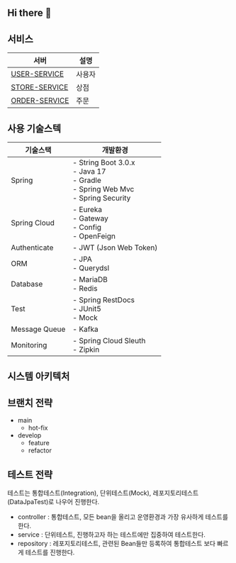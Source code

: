 ## Hi there 👋

<!--

**Here are some ideas to get you started:**

🙋‍♀️ A short introduction - what is your organization all about?
🌈 Contribution guidelines - how can the community get involved?
👩‍💻 Useful resources - where can the community find your docs? Is there anything else the community should know?
🍿 Fun facts - what does your team eat for breakfast?
🧙 Remember, you can do mighty things with the power of [Markdown](https://docs.github.com/github/writing-on-github/getting-started-with-writing-and-formatting-on-github/basic-writing-and-formatting-syntax)
-->

<!-- ## Client Server
| 서버 | 설명 |
| --- | --- |
| [JEEOK-CLIENT-VUE](https://github.com/heechul90/project-jeeok/tree/main/jeeok-client-vue) | Front end 서버 |

## API Gateway Server
| 서버 | 설명 |
| --- | --- |
| [APIGATEWAY-SERVER](https://github.com/heechul90/project-jeeok/tree/main/apigateway-server) | 모든 요청을 통과하는 API 라우팅 서버 |

## Config Server
| 서버 | 설명 |
| --- | --- |
| [CONFIG-SERVER](https://github.com/heechul90/project-jeeok/tree/main/config-server) | 각 서버의 application.yml을 관리하는 서버 |
-->

## 서비스
| 서버 | 설명 |
| --- | --- |
| [USER-SERVICE]() | 사용자 |
| [STORE-SERVICE]() | 상점 |
| [ORDER-SERVICE]() | 주문 |


## 사용 기술스텍
| 기술스택 | 개발환경 |
| --- | --- |
| Spring | - String Boot 3.0.x </br> - Java 17 </br> - Gradle </br> - Spring Web Mvc </br> - Spring Security |
| Spring Cloud | - Eureka </br> - Gateway </br> - Config </br> - OpenFeign |
| Authenticate | - JWT (Json Web Token) |
| ORM | - JPA </br> - Querydsl |
| Database | - MariaDB </br> - Redis |
| Test | - Spring RestDocs </br> - JUnit5 </br> - Mock |
| Message Queue | - Kafka |
| Monitoring | - Spring Cloud Sleuth </br> - Zipkin |

## 시스템 아키텍처

## 브랜치 전략
- main
  - hot-fix
- develop
  - feature
  - refactor

## 테스트 전략
테스트는 통합테스트(Integration), 단위테스트(Mock), 레포지토리테스트(DataJpaTest)로 나우어 진행한다.
- controller : 통합테스트, 모든 bean을 올리고 운영환경과 가장 유사하게 테스트를 한다.
- service : 단위테스트, 진행하고자 하는 테스트에만 집중하여 테스트한다.
- repository : 레포지토리테스트, 관련된 Bean들만 등록하여 통합테스트 보다 빠르게 테스트를 진행한다.
  
  
